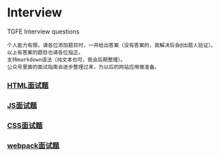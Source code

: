 # Interview
TGFE  Interview questions

```
个人能力有限，请各位添加题目时，一并给出答案（没有答案的，我解决后会@出题人验证）。
以上有答案的题目也请各位指正。
支持markdown语法（纯文本也可，我会后期整理）。
公众号里面的面试指南会逐步整理过来，为以后的网站应用做准备。
```

### [HTML面试题](/HTML面试题.md)

### [JS面试题](/JS面试题.md)

### [CSS面试题](/CSS面试题.md)

### [webpack面试题](/webpack面试题.md)
